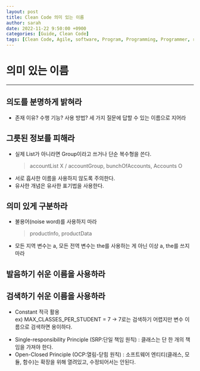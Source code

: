 ```yaml
---
layout: post
title: Clean Code 의미 있는 이름
author: sarah
date: 2022-11-22 9:50:00 +0900
categories: [Guide, Clean Code]
tags: [Clean Code, Agile, software, Program, Programming, Programmer, robert c. martin]
---
```


# 의미 있는 이름
---
## 의도를 분명하게 밝혀라  
- 존재 이유? 수행 기능? 사용 방법? 세 가지 질문에 답할 수 있는 이름으로 지어라

## 그릇된 정보를 피해라  
- 실제 List가 아니라면 Group이라고 쓰거나 단순 복수형을 쓴다.
  > accountList X / accountGroup, bunchOfAccounts, Accounts O
- 서로 흡사한 이름을 사용하지 않도록 주의한다.
- 유사한 개념은 유사한 표기법을 사용한다.

## 의미 있게 구분하라 
- 불용어(noise word)를 사용하지 마라 
  > productInfo, productData
- 모든 지역 변수는 a, 모든 전역 변수는 the를 사용하는 게 아닌 이상 a, the를 쓰지마라

## 발음하기 쉬운 이름을 사용하라

## 검색하기 쉬운 이름을 사용하라
-  Constant 적극 활용  
ex) MAX_CLASSES_PER_STUDENT = 7 -> 7로는 검색하기 어렵지만 변수 이름으로 검색하면 용이하다.

* Single-responsibility Principle (SRP:단일 책임 원칙) : 클래스는 단 한 개의 책임을 가져야 한다.
* Open-Closed Principle (OCP:열림-닫힘 원칙) : 소프트웨어 엔티티(클래스, 모듈, 함수)는 확장을 위해 열려있고, 수정되어서는 안된다.
